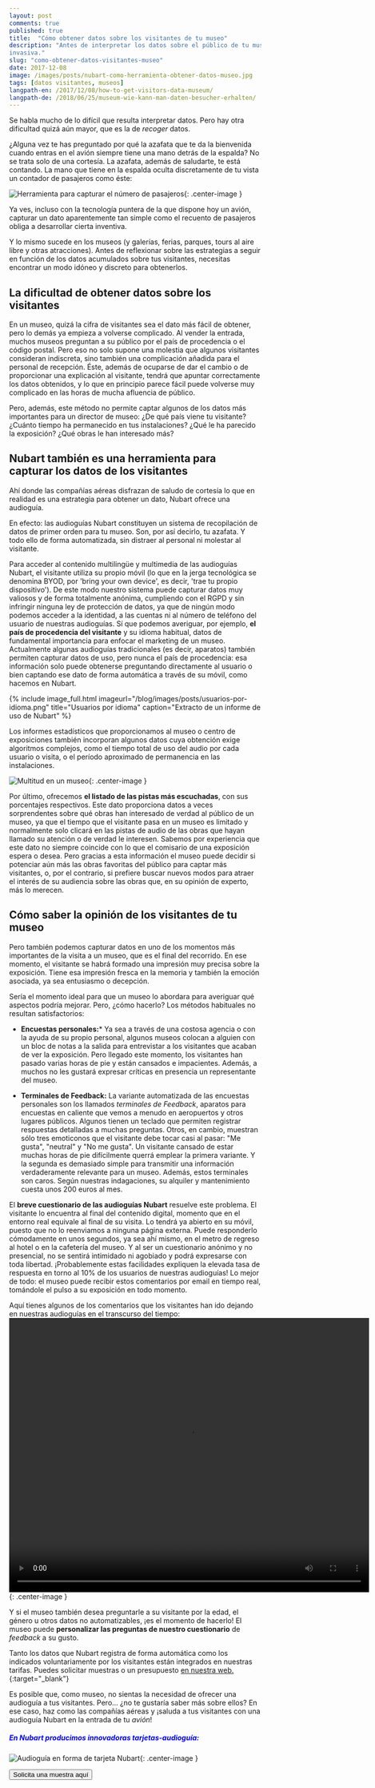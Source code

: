```yaml
---
layout: post 
comments: true 
published: true 
title:  "Cómo obtener datos sobre los visitantes de tu museo"
description: "Antes de interpretar los datos sobre el público de tu museo necesitas obtenerlos. Te explicamos cómo hacerlo de forma sencilla y poco
invasiva."
slug: "como-obtener-datos-visitantes-museo"
date: 2017-12-08
image: /images/posts/nubart-como-herramienta-obtener-datos-museo.jpg 
tags: [datos visitantes, museos]
langpath-en: /2017/12/08/how-to-get-visitors-data-museum/
langpath-de: /2018/06/25/museum-wie-kann-man-daten-besucher-erhalten/
---
```

Se habla mucho de lo difícil que resulta interpretar datos. Pero hay otra dificultad quizá aún mayor, que es la de *recoger* datos.

¿Alguna vez te has preguntado por qué la azafata que te da la bienvenida cuando entras en el avión siempre tiene una mano detrás de la espalda? No se
trata solo de una cortesía. La azafata, además de saludarte, te está contando. La mano que tiene en la espalda oculta discretamente de tu vista un
contador de pasajeros como éste:

![Herramienta para capturar el número de pasajeros]({{site.baseurl}}/images/posts/contador-pasajeros.jpg){: .center-image } 

Ya ves, incluso con la
tecnología puntera de la que dispone hoy un avión, capturar un dato aparentemente tan simple como el recuento de pasajeros obliga a desarrollar cierta
inventiva.

Y lo mismo sucede en los museos (y galerías, ferias, parques, tours al aire libre y otras atracciones). Antes de reflexionar sobre las estrategias a
seguir en función de los datos acumulados sobre tus visitantes, necesitas encontrar un modo idóneo y discreto para obtenerlos.

<!--more-->

## La dificultad de obtener datos sobre los visitantes

En un museo, quizá la cifra de visitantes sea el dato más fácil de obtener, pero lo demás ya empieza a volverse complicado. Al vender la entrada,
muchos museos preguntan a su público por el país de procedencia o el código postal. Pero eso no solo supone una molestia que algunos visitantes
consideran indiscreta, sino también una complicación añadida para el personal de recepción. Éste, además de ocuparse de dar el cambio o de
proporcionar una explicación al visitante, tendrá que apuntar correctamente los datos obtenidos, y lo que en principio parece fácil puede volverse muy
complicado en las horas de mucha afluencia de público.

Pero, además, este método no permite captar algunos de los datos más importantes para un director de museo: ¿De qué país viene tu visitante? ¿Cuánto
tiempo ha permanecido en tus instalaciones? ¿Qué le ha parecido la exposición? ¿Qué obras le han interesado más?

## Nubart también es una herramienta para capturar los datos de los visitantes

Ahí donde las compañías aéreas disfrazan de saludo de cortesía lo que en realidad es una estrategia para obtener un dato, Nubart ofrece una audioguía.

En efecto: las audioguías Nubart constituyen un sistema de recopilación de datos de primer orden para tu museo. Son, por así decirlo, tu azafata. Y
todo ello de forma automatizada, sin distraer al personal ni molestar al visitante.

Para acceder al contenido multilingüe y multimedia de las audioguías Nubart, el visitante utiliza su propio móvil (lo que en la jerga tecnológica se
denomina BYOD, por 'bring your own device', es decir, 'trae tu propio dispositivo'). De este modo nuestro sistema puede capturar datos muy valiosos y
de forma totalmente anónima, cumpliendo con el RGPD y sin infringir ninguna ley de protección de datos, ya que de ningún modo podemos acceder a la
identidad, a las cuentas ni al número de teléfono del usuario de nuestras audioguías. Sí que podemos averiguar, por ejemplo, **el país de procedencia
del visitante** y su idioma habitual, datos de fundamental importancia para enfocar el marketing de un museo. Actualmente algunas audioguías
tradicionales (es decir, aparatos) también permiten capturar datos de uso, pero nunca el país de procedencia: esa información solo puede obtenerse
preguntando directamente al usuario o bien captando ese dato de forma automática a través de su móvil, como hacemos en Nubart.

{% include image_full.html imageurl="/blog/images/posts/usuarios-por-idioma.png" title="Usuarios por idioma" caption="Extracto de un informe de uso de Nubart" %}

Los informes estadísticos que proporcionamos al museo o centro de exposiciones también incorporan algunos datos cuya obtención exige algoritmos
complejos, como el tiempo total de uso del audio por cada usuario o visita, o el período aproximado de permanencia en las instalaciones.

![Multitud en un museo]({{site.baseurl}}/images/posts/publico-en-museo.jpg){: .center-image }

Por último, ofrecemos **el listado de las pistas más escuchadas**, con sus porcentajes respectivos. Este dato proporciona datos a veces sorprendentes
sobre qué obras han interesado de verdad al público de un museo, ya que el tiempo que el visitante pasa en un museo es limitado y normalmente solo
clicará en las pistas de audio de las obras que hayan llamado su atención o de verdad le interesen. Sabemos por experiencia que este dato no siempre
coincide con lo que el comisario de una exposición espera o desea. Pero gracias a esta información el museo puede decidir si potenciar aún más las
obras favoritas del público para captar más visitantes, o, por el contrario, si prefiere buscar nuevos modos para atraer el interés de su audiencia
sobre las obras que, en su opinión de experto, más lo merecen.

## Cómo saber la opinión de los visitantes de tu museo

Pero también podemos capturar datos en uno de los momentos más importantes de la visita a un museo, que es el final del recorrido. En ese momento, el
visitante se habrá formado una impresión muy precisa sobre la exposición. Tiene esa impresión fresca en la memoria y también la emoción asociada, ya
sea entusiasmo o decepción.

Sería el momento ideal para que un museo lo abordara para averiguar qué aspectos podría mejorar. Pero, ¿cómo hacerlo? Los métodos habituales no
resultan satisfactorios:

* **Encuestas personales:***
  Ya sea a través de una costosa agencia o con la ayuda de su propio personal, algunos museos colocan a alguien con un bloc de notas a la salida para
  entrevistar a los visitantes que acaban de ver la exposición. Pero llegado este momento, los visitantes han pasado varias horas de pie y están
  cansados e impacientes. Además, a muchos no les gustará expresar críticas en presencia un representante del museo.

* **Terminales de Feedback:**
  La variante automatizada de las encuestas personales son los llamados *terminales de Feedback*, aparatos para encuestas en caliente que vemos a
  menudo en aeropuertos y otros lugares públicos. Algunos tienen un teclado que permiten registrar respuestas detalladas a muchas preguntas. Otros, en
  cambio, muestran sólo tres emoticonos que el visitante debe tocar casi al pasar: "Me gusta", "neutral" y "No me gusta". Un visitante cansado de
  estar muchas horas de pie difícilmente querrá emplear la primera variante. Y la segunda es demasiado simple para transmitir una información
  verdaderamente relevante para un museo. Además, estos terminales son caros. Según nuestras indagaciones, su alquiler y mantenimiento cuesta unos 200
  euros al mes.

El **breve cuestionario de las audioguías Nubart** resuelve este problema. El visitante lo encuentra al final del contenido digital, momento que en el
entorno real equivale al final de su visita. Lo tendrá ya abierto en su móvil, puesto que no lo reenviamos a ninguna página externa. Puede responderlo
cómodamente en unos segundos, ya sea ahí mismo, en el metro de regreso al hotel o en la cafetería del museo. Y al ser un cuestionario anónimo y no
presencial, no se sentirá intimidado ni agobiado y podrá expresarse con toda libertad. ¡Probablemente estas facilidades expliquen la elevada tasa de
respuesta en torno al 10% de los usuarios de nuestras audioguías! Lo mejor de todo: el museo puede recibir estos comentarios por email en tiempo real,
tomándole el pulso a su exposición en todo momento.

Aquí tienes algunos de los comentarios que los visitantes han ido dejando en nuestras audioguías en el transcurso del tiempo:
<video width="720" height="548" autoplay loop>
  <source src="{{site.baseurl}}/images/posts/comentarios-visitantes-nubart.mp4" type="video/mp4">
Tu navegador no permite mostrar este vídeo.
</video>{: .center-image }


Y si el museo también desea preguntarle a su visitante por la edad, el género u otros datos no automatizables, ¡es el momento de hacerlo! El museo
puede **personalizar las preguntas de nuestro cuestionario** de *feedback* a su gusto.

Tanto los datos que Nubart registra de forma automática como los indicados voluntariamente por los visitantes están integrados en nuestras
tarifas. Puedes solicitar muestras o un
presupuesto [en nuestra web.](https://www.nubart.eu/es/precio-muestras.html){:target="_blank"}

Es posible que, como museo, no sientas la necesidad de ofrecer una audioguía a tus visitantes. Pero... ¿no te gustaría saber más sobre ellos? En ese
caso, haz como las compañías aéreas y ¡saluda a tus visitantes con una audioguía Nubart en la entrada de tu *avión*!

##### <font color="blue">En Nubart producimos innovadoras tarjetas-audioguía:</font>

![Audioguía en forma de tarjeta Nubart]({{site.baseurl}}/images/posts/proceso-nubart.png){: .center-image }

 <form action="../../../../../es">
     <input type="submit" value="Solicita una muestra aquí" />
 </form>